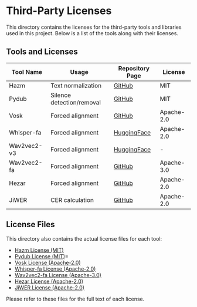 # Third-Party Licenses

This directory contains the licenses for the third-party tools and libraries used in this project. Below is a list of the tools along with their licenses.

## Tools and Licenses

| Tool Name      | Usage                                                                  | Repository Page                                                                       | License    |
|----------------|------------------------------------------------------------------------|--------------------------------------------------------------------------------------|------------|
| Hazm           | Text normalization                                                     | [GitHub](https://github.com/roshan-research/hazm)                                     | MIT        |
| Pydub          | Silence detection/removal                                              | [GitHub](https://github.com/jiaaro/pydub)                                            | MIT        |
| Vosk           | Forced alignment                                                       | [GitHub](https://github.com/alphacep/vosk)                                           | Apache-2.0 |
| Whisper-fa     | Forced alignment                                                       | [HuggingFace](https://huggingface.co/speechbrain/asr-whisper-large-v2-commonvoice-fa) | Apache-2.0 |
| Wav2vec2-v3    | Forced alignment                                                       | [HuggingFace](https://huggingface.co/m3hrdadfi/wav2vec2-large-xlsr-persian-v3)       | -          |
| Wav2vec2-fa    | Forced alignment                                                       | [GitHub](https://github.com/Hamtech-ai/wav2vec2-fa)                                  | Apache-3.0 |
| Hezar          | Forced alignment                                                       | [GitHub](https://github.com/hezarai/hezar)                                           | Apache-2.0 |
| JiWER          | CER calculation                                                        | [GitHub](https://github.com/jitsi/jiwer)                                             | Apache-2.0 |

## License Files

This directory also contains the actual license files for each tool:

- [Hazm License (MIT)](hazm.txt)
- [Pydub License (MIT)](pydub.txt)=
- [Vosk License (Apache-2.0)](vosk.txt)
- [Whisper-fa License (Apache-2.0)](whisper_fa.txt)
- [Wav2vec2-fa License (Apache-3.0)](wav2vec2_fa.txt)
- [Hezar License (Apache-2.0)](hezar.txt)
- [JiWER License (Apache-2.0)](jiwer.txt)

Please refer to these files for the full text of each license.
